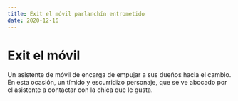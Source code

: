 ```yaml
---
title: Exit el móvil parlanchín entrometido
date: 2020-12-16
---
```

Exit el móvil
===
Un asistente de móvil de encarga de empujar a sus dueños hacia el cambio.
En esta ocasión, un tímido y escurridizo personaje, que se ve abocado por el asistente a contactar con la chica que le gusta.
